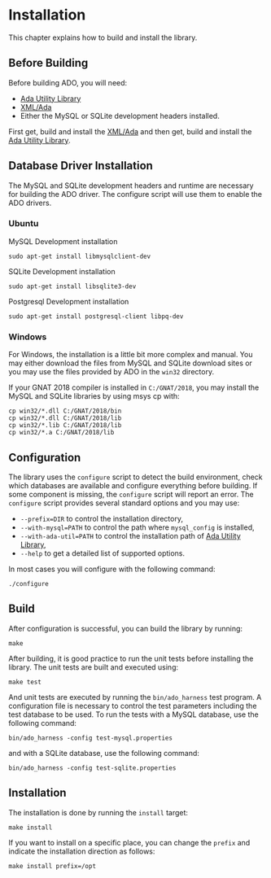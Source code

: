 # Installation

This chapter explains how to build and install the library.

## Before Building

Before building ADO, you will need:

* [Ada Utility Library](https://github.com/stcarrez/ada-util)
* [XML/Ada](http://libre.adacore.com/libre/tools/xmlada/)
* Either the MySQL or SQLite development headers installed.

First get, build and install the [XML/Ada](http://libre.adacore.com/libre/tools/xmlada/)
and then get, build and install the [Ada Utility Library](https://github.com/stcarrez/ada-util).

## Database Driver Installation

The MySQL and SQLite development headers and runtime are necessary for building
the ADO driver.  The configure script will use them to enable the ADO drivers.

### Ubuntu

MySQL Development installation
```
sudo apt-get install libmysqlclient-dev
```

SQLite Development installation
```
sudo apt-get install libsqlite3-dev
```

Postgresql Development installation
```
sudo apt-get install postgresql-client libpq-dev
```

### Windows
For Windows, the installation is a little bit more complex and manual.
You may either download the files from MySQL and SQLite download sites
or you may use the files provided by ADO in the `win32` directory.

If your GNAT 2018 compiler is installed in `C:/GNAT/2018`, you may
install the MySQL and SQLite libraries by using msys cp with:

```
cp win32/*.dll C:/GNAT/2018/bin
cp win32/*.dll C:/GNAT/2018/lib
cp win32/*.lib C:/GNAT/2018/lib
cp win32/*.a C:/GNAT/2018/lib
```

## Configuration

The library uses the `configure` script to detect the build environment, check which databases
are available and configure everything before building.  If some component is missing, the
`configure` script will report an error.  The `configure` script provides several standard options
and you may use:

  * `--prefix=DIR` to control the installation directory,
  * `--with-mysql=PATH` to control the path where `mysql_config` is installed,
  * `--with-ada-util=PATH` to control the installation path of [Ada Utility Library](https://github.com/stcarrez/ada-util),
  * `--help` to get a detailed list of supported options.

In most cases you will configure with the following command:
```
./configure
```

## Build

After configuration is successful, you can build the library by running:
```
make
```

After building, it is good practice to run the unit tests before installing the library.
The unit tests are built and executed using:
```
make test
```
And unit tests are executed by running the `bin/ado_harness` test program.  A configuration
file is necessary to control the test parameters including the test database to be used.
To run the tests with a MySQL database, use the following command:
```
bin/ado_harness -config test-mysql.properties
```
and with a SQLite database, use the following command:
```
bin/ado_harness -config test-sqlite.properties
```

## Installation
The installation is done by running the `install` target:

```
make install
```

If you want to install on a specific place, you can change the `prefix` and indicate the installation
direction as follows:

```
make install prefix=/opt
```
